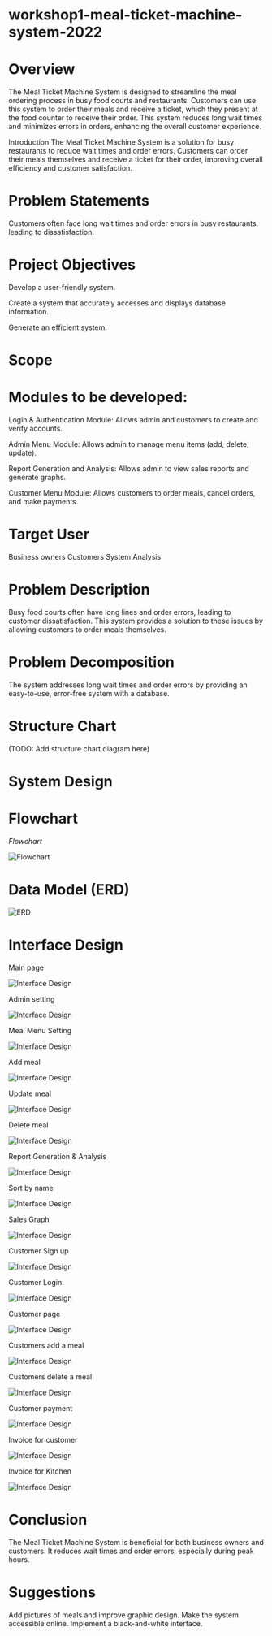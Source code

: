 # workshop1-meal-ticket-machine-system-2022

# Overview
The Meal Ticket Machine System is designed to streamline the meal ordering process in busy food courts and restaurants. Customers can use this system to order their meals and receive a ticket, which they present at the food counter to receive their order. This system reduces long wait times and minimizes errors in orders, enhancing the overall customer experience.

Introduction
The Meal Ticket Machine System is a solution for busy restaurants to reduce wait times and order errors. Customers can order their meals themselves and receive a ticket for their order, improving overall efficiency and customer satisfaction.

# Problem Statements
Customers often face long wait times and order errors in busy restaurants, leading to dissatisfaction.

# Project Objectives

Develop a user-friendly system.

Create a system that accurately accesses and displays database information.

Generate an efficient system.

# Scope

# Modules to be developed:

Login & Authentication Module: Allows admin and customers to create and verify accounts.

Admin Menu Module: Allows admin to manage menu items (add, delete, update).

Report Generation and Analysis: Allows admin to view sales reports and generate graphs.

Customer Menu Module: Allows customers to order meals, cancel orders, and make payments.

# Target User
Business owners
Customers
System Analysis

# Problem Description
Busy food courts often have long lines and order errors, leading to customer dissatisfaction. This system provides a solution to these issues by allowing customers to order meals themselves.

# Problem Decomposition
The system addresses long wait times and order errors by providing an easy-to-use, error-free system with a database.

# Structure Chart
(TODO: Add structure chart diagram here)

# System Design

# Flowchart

*Flowchart*

![Flowchart](https://github.com/Khalid-Ali-Farah/workshop1-meal-ticket-machine-system-2022/blob/5745bc6df15c15e72005cf44a2244c614eb4ec23/images/Picture1.png)



# Data Model (ERD)
![ERD](https://github.com/Khalid-Ali-Farah/workshop1-meal-ticket-machine-system-2022/blob/5745bc6df15c15e72005cf44a2244c614eb4ec23/images/Picture2.png)


# Interface Design

Main page

![Interface Design](https://github.com/Khalid-Ali-Farah/workshop1-meal-ticket-machine-system-2022/blob/207afd3e7af7c78130dbacec530cd2f565fac969/images/Picture3.png)

Admin setting 

![Interface Design](https://github.com/Khalid-Ali-Farah/workshop1-meal-ticket-machine-system-2022/blob/5745bc6df15c15e72005cf44a2244c614eb4ec23/images/Picture7.png)

Meal Menu Setting

![Interface Design](https://github.com/Khalid-Ali-Farah/workshop1-meal-ticket-machine-system-2022/blob/5745bc6df15c15e72005cf44a2244c614eb4ec23/images/Picture8.png)

Add meal

![Interface Design](https://github.com/Khalid-Ali-Farah/workshop1-meal-ticket-machine-system-2022/blob/5745bc6df15c15e72005cf44a2244c614eb4ec23/images/Picture9.png)

Update meal

![Interface Design](https://github.com/Khalid-Ali-Farah/workshop1-meal-ticket-machine-system-2022/blob/5745bc6df15c15e72005cf44a2244c614eb4ec23/images/Picture10.png)

Delete meal

![Interface Design](https://github.com/Khalid-Ali-Farah/workshop1-meal-ticket-machine-system-2022/blob/207afd3e7af7c78130dbacec530cd2f565fac969/images/Picture11.png)

Report Generation & Analysis

![Interface Design](https://github.com/Khalid-Ali-Farah/workshop1-meal-ticket-machine-system-2022/blob/227702729772289a4a5c3ad6169996baeb49ce77/images/Picture12.png)

Sort by name

![Interface Design](https://github.com/Khalid-Ali-Farah/workshop1-meal-ticket-machine-system-2022/blob/207afd3e7af7c78130dbacec530cd2f565fac969/images/Picture13.png)

Sales Graph

![Interface Design](https://github.com/Khalid-Ali-Farah/workshop1-meal-ticket-machine-system-2022/blob/c44ba36e5907da49156d810be43df79f1835579d/images/Picture14.png)

Customer Sign up

![Interface Design](https://github.com/Khalid-Ali-Farah/workshop1-meal-ticket-machine-system-2022/blob/207afd3e7af7c78130dbacec530cd2f565fac969/images/Picture15.png)

Customer Login: 

![Interface Design](https://github.com/Khalid-Ali-Farah/workshop1-meal-ticket-machine-system-2022/blob/207afd3e7af7c78130dbacec530cd2f565fac969/images/Picture16.png)

Customer page

![Interface Design](https://github.com/Khalid-Ali-Farah/workshop1-meal-ticket-machine-system-2022/blob/207afd3e7af7c78130dbacec530cd2f565fac969/images/Picture17.png)

Customers add a meal

![Interface Design](https://github.com/Khalid-Ali-Farah/workshop1-meal-ticket-machine-system-2022/blob/207afd3e7af7c78130dbacec530cd2f565fac969/images/Picture19.png)

Customers delete a meal

![Interface Design](https://github.com/Khalid-Ali-Farah/workshop1-meal-ticket-machine-system-2022/blob/207afd3e7af7c78130dbacec530cd2f565fac969/images/Picture19.png)

Customer payment

![Interface Design](https://github.com/Khalid-Ali-Farah/workshop1-meal-ticket-machine-system-2022/blob/207afd3e7af7c78130dbacec530cd2f565fac969/images/Picture20.png)

Invoice for customer

![Interface Design](https://github.com/Khalid-Ali-Farah/workshop1-meal-ticket-machine-system-2022/blob/207afd3e7af7c78130dbacec530cd2f565fac969/images/Picture24.png)

Invoice for Kitchen

![Interface Design](https://github.com/Khalid-Ali-Farah/workshop1-meal-ticket-machine-system-2022/blob/207afd3e7af7c78130dbacec530cd2f565fac969/images/Picture25.png)


# Conclusion
The Meal Ticket Machine System is beneficial for both business owners and customers. It reduces wait times and order errors, especially during peak hours.

# Suggestions
Add pictures of meals and improve graphic design.
Make the system accessible online.
Implement a black-and-white interface.

